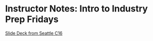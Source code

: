 # Instructor Notes: Intro to Industry Prep Fridays

[Slide Deck from Seattle C16](https://docs.google.com/presentation/d/1VCWV2VZEix1EPTQOzfYthwJfpPd-wQ9PsjU51nNWst0/edit#slide=id.geec9359a67_0_257)